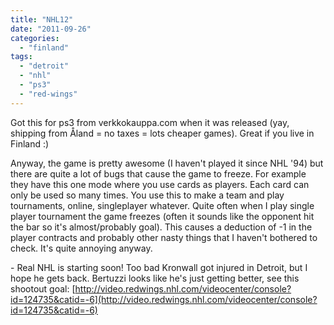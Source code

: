 ```yaml
---
title: "NHL12"
date: "2011-09-26"
categories: 
  - "finland"
tags: 
  - "detroit"
  - "nhl"
  - "ps3"
  - "red-wings"
---
```


Got this for ps3 from verkkokauppa.com when it was released (yay, shipping from Åland = no taxes = lots cheaper games). Great if you live in Finland :)

Anyway, the game is pretty awesome (I haven't played it since NHL '94) but there are quite a lot of bugs that cause the game to freeze. For example they have this one mode where you use cards as players. Each card can only be used so many times. You use this to make a team and play tournaments, online, singleplayer whatever. Quite often when I play single player tournament the game freezes (often it sounds like the opponent hit the bar so it's almost/probably goal). This causes a deduction of -1 in the player contracts and probably other nasty things that I haven't bothered to check. It's quite annoying anyway.

\- Real NHL is starting soon! Too bad Kronwall got injured in Detroit, but I hope he gets back. Bertuzzi looks like he's just getting better, see this shootout goal: [http://video.redwings.nhl.com/videocenter/console?id=124735&catid=-6](http://video.redwings.nhl.com/videocenter/console?id=124735&catid=-6)

